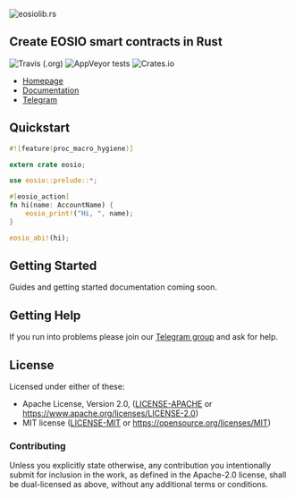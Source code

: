![eosiolib.rs](logo.png)

## Create EOSIO smart contracts in Rust

![Travis (.org)](https://img.shields.io/travis/rust-lang/rust.svg?style=flat-square)
![AppVeyor tests](https://img.shields.io/appveyor/tests/NZSmartie/coap-net-iu0to.svg?style=flat-square)
![Crates.io](https://img.shields.io/crates/v/rustc-serialize.svg?style=flat-square)

- [Homepage](#)
- [Documentation](#)
- [Telegram](#)

## Quickstart

```rust
#![feature(proc_macro_hygiene)]

extern crate eosio;

use eosio::prelude::*;

#[eosio_action]
fn hi(name: AccountName) {
    eosio_print!("Hi, ", name);
}

eosio_abi!(hi);
```

## Getting Started

Guides and getting started documentation coming soon.

## Getting Help

If you run into problems please join our [Telegram group](https://t.me/SaganSoftware) and ask for help.

## License

Licensed under either of these:

- Apache License, Version 2.0, ([LICENSE-APACHE](LICENSE-APACHE) or
  https://www.apache.org/licenses/LICENSE-2.0)
- MIT license ([LICENSE-MIT](LICENSE-MIT) or
  https://opensource.org/licenses/MIT)

### Contributing

Unless you explicitly state otherwise, any contribution you intentionally submit
for inclusion in the work, as defined in the Apache-2.0 license, shall be
dual-licensed as above, without any additional terms or conditions.
